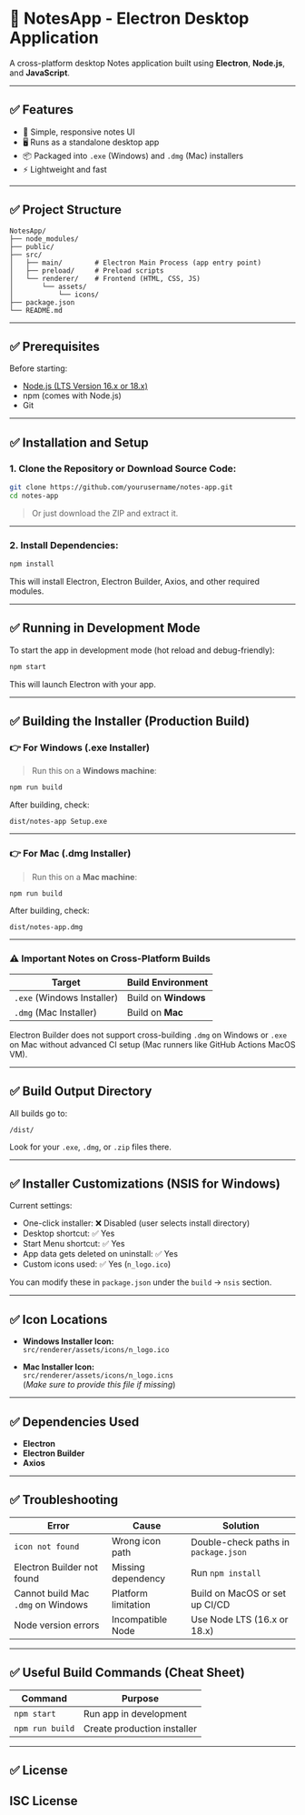
# 📒 NotesApp - Electron Desktop Application

A cross-platform desktop Notes application built using **Electron**, **Node.js**, and **JavaScript**.

---

## ✅ Features

- 📝 Simple, responsive notes UI
- 🖥️ Runs as a standalone desktop app
- 📦 Packaged into `.exe` (Windows) and `.dmg` (Mac) installers
- ⚡ Lightweight and fast

---

## ✅ Project Structure

```
NotesApp/
├── node_modules/
├── public/
├── src/
│   ├── main/        # Electron Main Process (app entry point)
│   ├── preload/     # Preload scripts
│   └── renderer/    # Frontend (HTML, CSS, JS)
│       └── assets/
│           └── icons/
├── package.json
└── README.md
```

---

## ✅ Prerequisites

Before starting:

- [Node.js (LTS Version 16.x or 18.x)](https://nodejs.org/en/download/)
- npm (comes with Node.js)
- Git 

---

## ✅ Installation and Setup

### 1. Clone the Repository or Download Source Code:

```bash
git clone https://github.com/yourusername/notes-app.git
cd notes-app
```

> Or just download the ZIP and extract it.

---

### 2. Install Dependencies:

```bash
npm install
```

This will install Electron, Electron Builder, Axios, and other required modules.

---

## ✅ Running in Development Mode

To start the app in development mode (hot reload and debug-friendly):

```bash
npm start
```

This will launch Electron with your app.

---

## ✅ Building the Installer (Production Build)

### 👉 For **Windows (.exe Installer)**

> Run this on a **Windows machine**:

```bash
npm run build
```

After building, check:

```
dist/notes-app Setup.exe
```

---

### 👉 For **Mac (.dmg Installer)**

> Run this on a **Mac machine**:

```bash
npm run build
```

After building, check:

```
dist/notes-app.dmg
```

---

### ⚠️ Important Notes on Cross-Platform Builds

| Target | Build Environment |
|------|------|
| `.exe` (Windows Installer) | Build on **Windows** |
| `.dmg` (Mac Installer) | Build on **Mac** |

Electron Builder does not support cross-building `.dmg` on Windows or `.exe` on Mac without advanced CI setup (Mac runners like GitHub Actions MacOS VM).

---

## ✅ Build Output Directory

All builds go to:

```
/dist/
```

Look for your `.exe`, `.dmg`, or `.zip` files there.

---

## ✅ Installer Customizations (NSIS for Windows)

Current settings:

- One-click installer: ❌ Disabled (user selects install directory)
- Desktop shortcut: ✅ Yes
- Start Menu shortcut: ✅ Yes
- App data gets deleted on uninstall: ✅ Yes
- Custom icons used: ✅ Yes (`n_logo.ico`)

You can modify these in `package.json` under the `build` → `nsis` section.

---

## ✅ Icon Locations

- **Windows Installer Icon:**  
`src/renderer/assets/icons/n_logo.ico`

- **Mac Installer Icon:**  
`src/renderer/assets/icons/n_logo.icns`  
(*Make sure to provide this file if missing*)

---

## ✅ Dependencies Used

- **Electron**
- **Electron Builder**
- **Axios**

---

## ✅ Troubleshooting

| Error | Cause | Solution |
|-----|----|----|
| `icon not found` | Wrong icon path | Double-check paths in `package.json` |
| Electron Builder not found | Missing dependency | Run `npm install` |
| Cannot build Mac `.dmg` on Windows | Platform limitation | Build on MacOS or set up CI/CD |
| Node version errors | Incompatible Node | Use Node LTS (16.x or 18.x) |

---

## ✅ Useful Build Commands (Cheat Sheet)

| Command | Purpose |
|---|---|
| `npm start` | Run app in development |
| `npm run build` | Create production installer |

---

## ✅ License

ISC License  
---



